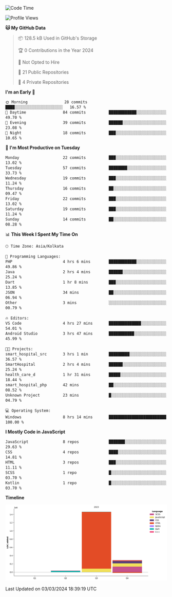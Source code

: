 <!--START_SECTION:waka-->
![Code Time](http://img.shields.io/badge/Code%20Time-235%20hrs%2032%20mins-blue)

![Profile Views](http://img.shields.io/badge/Profile%20Views-14-blue)

**🐱 My GitHub Data** 

> 📦 128.5 kB Used in GitHub's Storage 
 > 
> 🏆 0 Contributions in the Year 2024
 > 
> 🚫 Not Opted to Hire
 > 
> 📜 21 Public Repositories 
 > 
> 🔑 4 Private Repositories 
 > 
**I'm an Early 🐤** 

```text
🌞 Morning                28 commits          ████░░░░░░░░░░░░░░░░░░░░░   16.57 % 
🌆 Daytime                84 commits          ████████████░░░░░░░░░░░░░   49.70 % 
🌃 Evening                39 commits          ██████░░░░░░░░░░░░░░░░░░░   23.08 % 
🌙 Night                  18 commits          ███░░░░░░░░░░░░░░░░░░░░░░   10.65 % 
```
📅 **I'm Most Productive on Tuesday** 

```text
Monday                   22 commits          ███░░░░░░░░░░░░░░░░░░░░░░   13.02 % 
Tuesday                  57 commits          ████████░░░░░░░░░░░░░░░░░   33.73 % 
Wednesday                19 commits          ███░░░░░░░░░░░░░░░░░░░░░░   11.24 % 
Thursday                 16 commits          ██░░░░░░░░░░░░░░░░░░░░░░░   09.47 % 
Friday                   22 commits          ███░░░░░░░░░░░░░░░░░░░░░░   13.02 % 
Saturday                 19 commits          ███░░░░░░░░░░░░░░░░░░░░░░   11.24 % 
Sunday                   14 commits          ██░░░░░░░░░░░░░░░░░░░░░░░   08.28 % 
```


📊 **This Week I Spent My Time On** 

```text
🕑︎ Time Zone: Asia/Kolkata

💬 Programming Languages: 
PHP                      4 hrs 6 mins        ████████████░░░░░░░░░░░░░   49.86 % 
Java                     2 hrs 4 mins        ██████░░░░░░░░░░░░░░░░░░░   25.24 % 
Dart                     1 hr 8 mins         ███░░░░░░░░░░░░░░░░░░░░░░   13.85 % 
JSON                     34 mins             ██░░░░░░░░░░░░░░░░░░░░░░░   06.94 % 
Other                    3 mins              ░░░░░░░░░░░░░░░░░░░░░░░░░   00.79 % 

🔥 Editors: 
VS Code                  4 hrs 27 mins       ██████████████░░░░░░░░░░░   54.01 % 
Android Studio           3 hrs 47 mins       ███████████░░░░░░░░░░░░░░   45.99 % 

🐱‍💻 Projects: 
smart_hospital_src       3 hrs 1 min         █████████░░░░░░░░░░░░░░░░   36.57 % 
SmartHospital            2 hrs 4 mins        ██████░░░░░░░░░░░░░░░░░░░   25.24 % 
health_care_d            1 hr 31 mins        █████░░░░░░░░░░░░░░░░░░░░   18.44 % 
smart_hospital_php       42 mins             ██░░░░░░░░░░░░░░░░░░░░░░░   08.52 % 
Unknown Project          23 mins             █░░░░░░░░░░░░░░░░░░░░░░░░   04.79 % 

💻 Operating System: 
Windows                  8 hrs 14 mins       █████████████████████████   100.00 % 
```

**I Mostly Code in JavaScript** 

```text
JavaScript               8 repos             ███████░░░░░░░░░░░░░░░░░░   29.63 % 
CSS                      4 repos             ████░░░░░░░░░░░░░░░░░░░░░   14.81 % 
HTML                     3 repos             ███░░░░░░░░░░░░░░░░░░░░░░   11.11 % 
SCSS                     1 repo              █░░░░░░░░░░░░░░░░░░░░░░░░   03.70 % 
Kotlin                   1 repo              █░░░░░░░░░░░░░░░░░░░░░░░░   03.70 % 
```



**Timeline**

![Lines of Code chart](https://raw.githubusercontent.com/sairam030/sairam030/main/assets/bar_graph.png)


 Last Updated on 03/03/2024 18:39:19 UTC
<!--END_SECTION:waka-->
